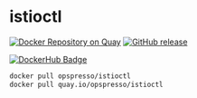 # istioctl

[![Docker Repository on Quay](https://quay.io/repository/opspresso/istioctl/status "Docker Repository on Quay")](https://quay.io/repository/opspresso/istioctl)
[![GitHub release](https://img.shields.io/github/release/opspresso/istioctl.svg)](https://github.com/opspresso/istioctl/releases)

[![DockerHub Badge](http://dockeri.co/image/opspresso/istioctl)](https://hub.docker.com/r/opspresso/istioctl/)

```bash
docker pull opspresso/istioctl
docker pull quay.io/opspresso/istioctl
```
